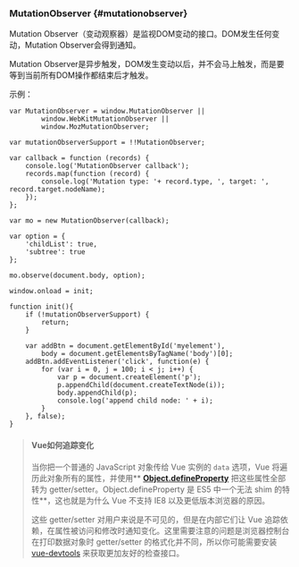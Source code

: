 ### MutationObserver {#mutationobserver}

Mutation Observer（变动观察器）是监视DOM变动的接口。DOM发生任何变动，Mutation Observer会得到通知。

Mutation Observer是异步触发，DOM发生变动以后，并不会马上触发，而是要等到当前所有DOM操作都结束后才触发。

示例：

```
var MutationObserver = window.MutationObserver ||
        window.WebKitMutationObserver || 
        window.MozMutationObserver;

var mutationObserverSupport = !!MutationObserver;

var callback = function (records) {
    console.log('MutationObserver callback');
    records.map(function (record) {
        console.log('Mutation type: '+ record.type, ', target: ', record.target.nodeName);
    });
};

var mo = new MutationObserver(callback);

var option = {
    'childList': true, 
    'subtree': true
};

mo.observe(document.body, option);

window.onload = init;

function init(){
    if (!mutationObserverSupport) {
        return;
    }
    
    var addBtn = document.getElementById('myelement'),
        body = document.getElementsByTagName('body')[0];
    addBtn.addEventListener('click', function(e) {
        for (var i = 0, j = 100; i < j; i++) {
            var p = document.createElement('p');
            p.appendChild(document.createTextNode(i));
            body.appendChild(p);
            console.log('append child node: ' + i);
        }
    }, false);
}
```



> #### Vue如何追踪变化
>
> 当你把一个普通的 JavaScript 对象传给 Vue 实例的 `data` 选项，Vue 将遍历此对象所有的属性，并使用** **[**Object.defineProperty**](https://developer.mozilla.org/en-US/docs/Web/JavaScript/Reference/Global_Objects/Object/defineProperty)** 把这些属性全部转为 getter/setter。Object.defineProperty 是 ES5 中一个无法 shim 的特性**，这也就是为什么 Vue 不支持 IE8 以及更低版本浏览器的原因。
>
> 这些 getter/setter 对用户来说是不可见的，但是在内部它们让 Vue 追踪依赖，在属性被访问和修改时通知变化。这里需要注意的问题是浏览器控制台在打印数据对象时 getter/setter 的格式化并不同，所以你可能需要安装 [vue-devtools](https://github.com/vuejs/vue-devtools) 来获取更加友好的检查接口。



